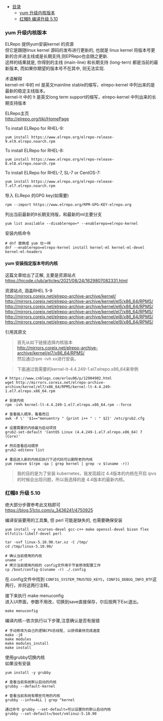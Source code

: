 * [目录](#0)
  * [yum 升级内核版本](#1)
  * [红帽8 编译升级 5.10](#2)


<h3 id="1">yum 升级内核版本</h3>

ELRepo 提供yum安装kernel 的资源  
但它是跟随linux kernel 源码的发布进行更新的, 也就是 linux kernel 将版本号更新的合并进主线或是长期支持,则EPRepo也会随之更新.  
这样的结果就是, 你得到的主线 (main-line) 和长期支持 (long-tern) 都是当前的最新版本, 而如果你期望的版本号不在其中, 则无法实现.

术语解释  
kernel-ml 中的 ml 是英文mainline stable的缩写，elrepo-kernel 中列出来的是最新的稳定主线版本。  
kernel-lt 中的 lt 是英文long term support的缩写，elrepo-kernel 中列出来的长期支持版本  


ELRepo主页  
http://elrepo.org/tiki/HomePage

To install ELRepo for RHEL-9:

```
yum install https://www.elrepo.org/elrepo-release-9.el9.elrepo.noarch.rpm
```

To install ELRepo for RHEL-8:

```
yum install https://www.elrepo.org/elrepo-release-8.el8.elrepo.noarch.rpm
```

To install ELRepo for RHEL-7, SL-7 or CentOS-7:

```
yum install https://www.elrepo.org/elrepo-release-7.el7.elrepo.noarch.rpm
```

导入 ELRepo 的GPG key(如需要)
```
rpm --import https://www.elrepo.org/RPM-GPG-KEY-elrepo.org
```

列出当前最新的lt长期支持版，和最新的ml主要分支

```
yum list available --disablerepo=* --enablerepo=elrepo-kernel
```

安装内核命令

```
# dnf 替换成 yum 也一样
dnf --enablerepo=elrepo-kernel install kernel-ml kernel-ml-devel kernel-ml-headers
```


#### yum 安装指定版本号的内核

这篇文章给出了正解, 主要是资源站点  
https://hicode.club/articles/2021/08/24/1629807082331.html

资源站点, 涵盖RHEL 5-9  
http://mirrors.coreix.net/elrepo-archive-archive/kernel/  
http://mirrors.coreix.net/elrepo-archive-archive/kernel/el5/x86_64/RPMS/  
http://mirrors.coreix.net/elrepo-archive-archive/kernel/el6/x86_64/RPMS/  
http://mirrors.coreix.net/elrepo-archive-archive/kernel/el7/x86_64/RPMS/  
http://mirrors.coreix.net/elrepo-archive-archive/kernel/el8/x86_64/RPMS/  
http://mirrors.coreix.net/elrepo-archive-archive/kernel/el9/x86_64/RPMS/  

引用其原文

>首先从如下链接选择内核版本  
> http://mirrors.coreix.net/elrepo-archive-archive/kernel/el7/x86_64/RPMS/  
> 然后通过rpm -ivh xx进行安装。

>下面通过我需要的kernel-lt-4.4.249-1.el7.elrepo.x86_64来举例

```
# https://www.cnblogs.com/erlou96/p/12904902.html
wget http://mirrors.coreix.net/elrepo-archive-archive/kernel/el7/x86_64/RPMS/kernel-lt-4.4.249-1.el7.elrepo.x86_64.rpm

# 安装内核
rpm -ivh kernel-lt-4.4.249-1.el7.elrepo.x86_64.rpm --force

# 查看插入顺序，看看而已
awk -F \' '$1=="menuentry " {print i++ " : " $2}' /etc/grub2.cfg

# 设置需要的内核最为启动项目
grub2-set-default 'CentOS Linux (4.4.249-1.el7.elrepo.x86_64) 7 (Core)'

# 然后查看启动顺序
grub2-editenv list

# 重启进入新的内核后执行下述代码可以删除老的内核
yum remove $(rpm -qa | grep kernel | grep -v $(uname -r))
```

>我的目的是为了安装 kubernetes，我发现超过 4.4版本的内核在开启 ipvs 的时候会出现问题，所以我选择的是 4.4版本的最新内核。

<h3 id="2">红帽8 升级 5.10</h3>

绝大部分步骤参考此文档即可  
https://blog.51cto.com/u_3436241/4750925  

编译安装要用的工具集, 但 perl 可能是缺失的, 也需要确保安装

```
yum install -y ncurses-devel gcc-c++ make openssl-devel bison flex elfutils-libelf-devel perl
```

```
tar -xvf linux-5.10.90.tar.xz -C /tmp/
cd /tmp/linux-5.10.90/

# 确认当前使用的内核
uname -r
# 拷贝当前使用内核的 config文件用于节省修改配置工作
cp /boot/config-$(uname -r) ./.config
```

在.config文件中找到 ```CONFIG_SYSTEM_TRUSTED_KEYS```，```CONFIG_DEBUG_INFO_BTF```这两行，并将这两行注释。


接下来执行 make menuconfig  
进入UI界面，参数不用改，切换到save直接保存，尔后按两下Esc退出。  

```
make menuconfig
```

编译内核--依次执行以下步骤,注意确认是否有报错  

```
# 手动修改为自己的逻辑CPU总线程, 以获得最快完成速度
make -j8
make modules
make modules_install
make install
```

使用grubby切换内核  
如果没有安装  

```
yum install -y grubby
```

```
# 查看当前系统默认启动的内核
grubby --default-kernel

# 查看当前系统有哪些可用的内核
grubby --info=ALL | grep ^kernel

通过命令 grubby --set-default=可以设置你的默认启动内核
grubby --set-default=/boot/vmlinuz-5.10.90
```
